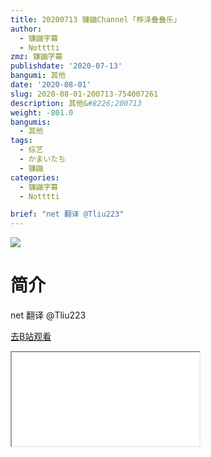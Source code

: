 ```yaml
---
title: 20200713 镰鼬Channel ｢桦泽叠叠乐｣
author:
  - 镰鼬字幕
  - Notttti
zmz: 镰鼬字幕
publishdate: '2020-07-13'
bangumi: 其他
date: '2020-08-01'
slug: 2020-08-01-200713-754007261
description: 其他&#8226;200713
weight: -801.0
bangumis:
  - 其他
tags:
  - 综艺
  - かまいたち
  - 镰鼬
categories:
  - 镰鼬字幕
  - Notttti

brief: "net 翻译 @Tliu223"
---
```

![](https://raw.githubusercontent.com/tcgriffith/owaraisite/master/static/tmpimg/dbc660e15e16a7b8ab22c318b007d0f0f753e3d7.jpg.480.jpg)
# 简介  
net
翻译 @Tliu223  

[去B站观看](https://www.bilibili.com/video/av754007261/)
<div class ="resp-container"><iframe class="testiframe" src="//player.bilibili.com/player.html?aid=754007261"", scrolling="no", allowfullscreen="true" > </iframe></div> 
